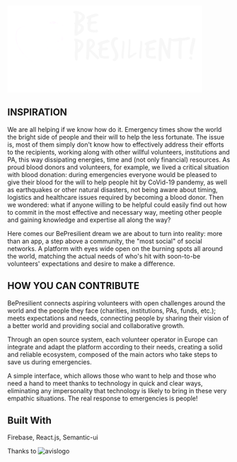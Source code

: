 ![bepresilientlogo](https://github.com/loregagliard/bepresilient/blob/master/public/logo%20bianco.png "logo bepresilient")

## INSPIRATION

We are all helping if we know how do it. Emergency times show the world the bright side of people and their will to help the less fortunate. The issue is, most of them simply don&#39;t know how to effectively address their efforts to the recipients, working along with other willful volunteers, institutions and PA, this way dissipating energies, time and (not only financial) resources. As proud blood donors and volunteers, for example, we lived a critical situation with blood donation: during emergencies everyone would be pleased to give their blood for the will to help people hit by CoVid-19 pandemy, as well as earthquakes or other natural disasters, not being aware about timing, logistics and healthcare issues required by becoming a blood donor. Then we wondered: what if anyone willing to be helpful could easily find out how to commit in the most effective and necessary way, meeting other people and gaining knowledge and expertise all along the way?

Here comes our BePresilient dream we are about to turn into reality: more than an app, a step above a community, the &quot;most social&quot; of social networks. A platform with eyes wide open on the burning spots all around the world, matching the actual needs of who&#39;s hit with soon-to-be volunteers&#39; expectations and desire to make a difference.

## HOW YOU CAN CONTRIBUTE

BePresilient connects aspiring volunteers with open challenges around the world and the people they face (charities, institutions, PAs, funds, etc.); meets expectations and needs, connecting people by sharing their vision of a better world and providing social and collaborative growth.

Through an open source system, each volunteer operator in Europe can integrate and adapt the platform according to their needs, creating a solid and reliable ecosystem, composed of the main actors who take steps to save us during emergencies.

A simple interface, which allows those who want to help and those who need a hand to meet thanks to technology in quick and clear ways, eliminating any impersonality that technology is likely to bring in these very empathic situations. The real response to emergencies is people!

## Built With
Firebase, React.js, Semantic-ui

Thanks to
![avislogo](https://upload.wikimedia.org/wikipedia/it/1/16/Logo_AVIS.png "logo avis")

